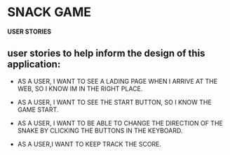 # SNACK GAME

**USER STORIES**

## user stories to help inform the design of this application:

- AS A USER, I WANT TO SEE A LADING PAGE WHEN I ARRIVE AT THE WEB, SO I KNOW IM IN THE RIGHT PLACE.

- AS A USER, I WANT TO SEE THE START BUTTON, SO I KNOW THE GAME START.

- AS A USER, I WANT TO BE ABLE TO CHANGE THE DIRECTION OF THE SNAKE BY CLICKING THE BUTTONS IN THE KEYBOARD.

- AS A USER,I WANT TO KEEP TRACK THE SCORE.

